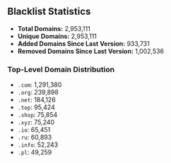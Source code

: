 ## Blacklist Statistics

- **Total Domains:** 2,953,111
- **Unique Domains:** 2,953,111
- **Added Domains Since Last Version:** 933,731
- **Removed Domains Since Last Version:** 1,002,536

### Top-Level Domain Distribution

-  `.com`: 1,291,380
-  `.org`: 239,898
-  `.net`: 184,126
-  `.top`: 95,424
-  `.shop`: 75,854
-  `.xyz`: 75,240
-  `.io`: 65,451
-  `.ru`: 60,893
-  `.info`: 52,243
-  `.pl`: 49,259
